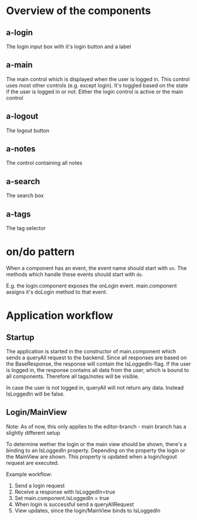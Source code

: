 # Overview of the components

## a-login
The login input box with it's login button and a label

## a-main
The main control which is displayed when the user is logged in. This control uses most other controls (e.g. except login).
It's toggled based on the state if the user is logged in or not. Either the login control is active or the main control

## a-logout
The logout button

## a-notes
The control containing all notes

## a-search
The search box

## a-tags
The tag selector

# on/do pattern
When a component has an event, the event name should start with ```on```. The methods which handle these events should
start with ```do```.

E.g. the login.component exposes the onLogin event. main.component assigns it's doLogin method to that event.

# Application workflow
## Startup
The application is started in the constructor of main.component which sends a queryAll request to the backend.
Since all responses are based on the BaseResponse, the response will contain the IsLoggedIn-flag. If the user is logged
in, the response contains all data from the user, which is bound to all components. Therefore all tags/notes will be visible.

In case the user is not logged in, queryAll will not return any data. Instead IsLoggedIn will be false.

## Login/MainView
Note: As of now, this only applies to the editor-branch - main branch has a slightly different setup

To determine wether the login or the main view should be shown, there's a binding to an IsLoggedIn property. Depending
on the property the login or the MainView are shown. This property is updated when a login/logout request are executed.

Example workflow:
1. Send a login request
2. Receive a response with IsLoggedIn=true
3. Set main.component.IsLoggedIn = true
4. When login is successful send a queryAllRequest
5. View updates, since the login/MainView binds to IsLoggedIn
